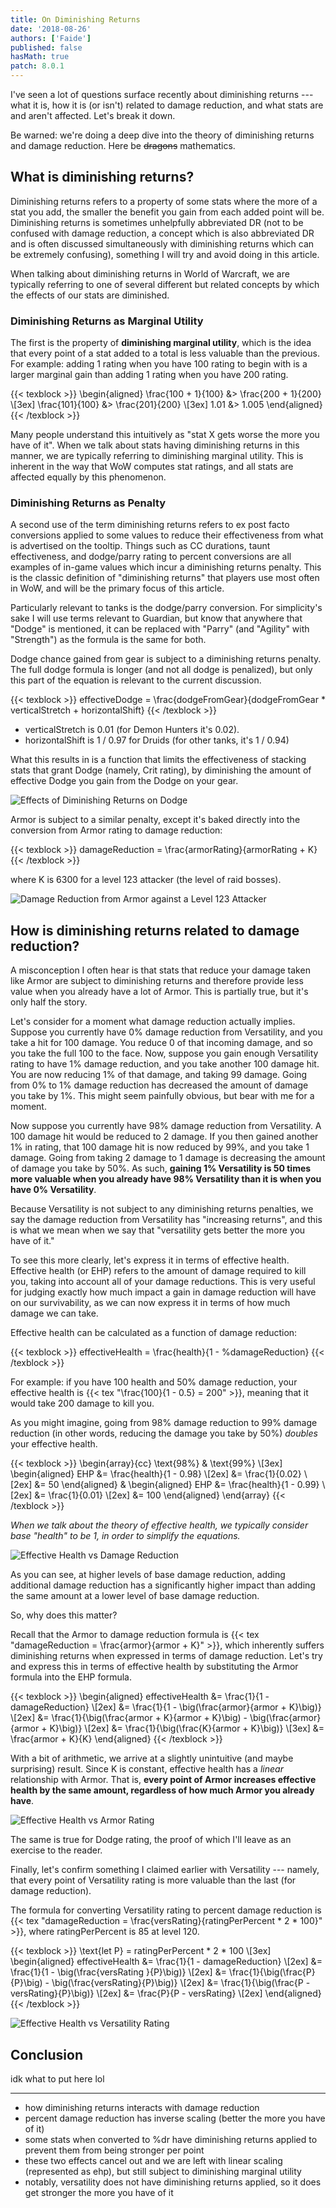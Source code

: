 ```yaml
---
title: On Diminishing Returns
date: '2018-08-26'
authors: ['Faide']
published: false
hasMath: true
patch: 8.0.1
---
```


I've seen a lot of questions surface recently about diminishing returns --- what it is, how it is (or isn't) related to damage reduction, and what stats are and aren't affected. Let's break it down.

Be warned: we're doing a deep dive into the theory of diminishing returns and damage reduction. Here be ~~dragons~~ mathematics.

## What is diminishing returns?

Diminishing returns refers to a property of some stats where the more of a stat you add, the smaller the benefit you gain from each added point will be. Diminishing returns is sometimes unhelpfully abbreviated DR (not to be confused with damage reduction, a concept which is also abbreviated DR and is often discussed simultaneously with diminishing returns which can be extremely confusing), something I will try and avoid doing in this article.

When talking about diminishing returns in World of Warcraft, we are typically referring to one of several different but related concepts by which the effects of our stats are diminished.

### Diminishing Returns as Marginal Utility

The first is the property of **diminishing marginal utility**, which is the idea that every point of a stat added to a total is less valuable than the previous. For example: adding 1 rating when you have 100 rating to begin with is a larger marginal gain than adding 1 rating when you have 200 rating. 

{{< texblock >}}
\begin{aligned}
\frac{100 + 1}{100} &> \frac{200 + 1}{200} \\[3ex]
\frac{101}{100} &> \frac{201}{200} \\[3ex]
1.01 &> 1.005
\end{aligned}
{{< /texblock >}}

Many people understand this intuitively as "stat X gets worse the more you have of it". When we talk about stats having diminishing returns in this manner, we are typically referring to diminishing marginal utility. This is inherent in the way that WoW computes stat ratings, and all stats are affected equally by this phenomenon.

### Diminishing Returns as Penalty

A second use of the term diminishing returns refers to ex post facto conversions applied to some values to reduce their effectiveness from what is advertised on the tooltip. Things such as CC durations, taunt effectiveness, and dodge/parry rating to percent conversions are all examples of in-game values which incur a diminishing returns penalty. This is the classic definition of "diminishing returns" that players use most often in WoW, and will be the primary focus of this article.

Particularly relevant to tanks is the dodge/parry conversion. For simplicity's sake I will use terms relevant to Guardian, but know that anywhere that "Dodge" is mentioned, it can be replaced with "Parry" (and "Agility" with "Strength") as the formula is the same for both.

Dodge chance gained from gear is subject to a diminishing returns penalty. The full dodge formula is longer (and not all dodge is penalized), but only this part of the equation is relevant to the current discussion.

{{< texblock >}}
effectiveDodge = \frac{dodgeFromGear}{dodgeFromGear * verticalStretch + horizontalShift}
{{< /texblock >}}

- verticalStretch is 0.01 (for Demon Hunters it's 0.02).
- horizontalShift is 1 / 0.97 for Druids (for other tanks, it's 1 / 0.94)

What this results in is a function that limits the effectiveness of stacking stats that grant Dodge (namely, Crit rating), by diminishing the amount of effective Dodge you gain from the Dodge on your gear. 

![Effects of Diminishing Returns on Dodge](/guardian/images/dodge-diminishing-returns.png)

Armor is subject to a similar penalty, except it's baked directly into the conversion from Armor rating to damage reduction:

{{< texblock >}}
damageReduction = \frac{armorRating}{armorRating + K}
{{< /texblock >}}

where K is 6300 for a level 123 attacker (the level of raid bosses).

![Damage Reduction from Armor against a Level 123 Attacker](/guardian/images/damage-reduction-from-armor.png)


## How is diminishing returns related to damage reduction?

A misconception I often hear is that stats that reduce your damage taken like Armor are subject to diminishing returns and therefore provide less value when you already have a lot of Armor. This is partially true, but it's only half the story.

Let's consider for a moment what damage reduction actually implies. Suppose you currently have 0% damage reduction from Versatility, and you take a hit for 100 damage. You reduce 0 of that incoming damage, and so you take the full 100 to the face.  Now, suppose you gain enough Versatility rating to have 1% damage reduction, and you take another 100 damage hit. You are now reducing 1% of that damage, and taking 99 damage. Going from 0% to 1% damage reduction has decreased the amount of damage you take by 1%. This might seem painfully obvious, but bear with me for a moment.

Now suppose you currently have 98% damage reduction from Versatility. A 100 damage hit would be reduced to 2 damage. If you then gained another 1% in rating, that 100 damage hit is now reduced by 99%, and you take 1 damage. Going from taking 2 damage to 1 damage is decreasing the amount of damage you take by 50%. As such, **gaining 1% Versatility is 50 times more valuable when you already have 98% Versatility than it is when you have 0% Versatility**.

Because Versatility is not subject to any diminishing returns penalties, we say the damage reduction from Versatility has "increasing returns", and this is what we mean when we say that "versatility gets better the more you have of it."

To see this more clearly, let's express it in terms of effective health. Effective health (or EHP) refers to the amount of damage required to kill you, taking into account all of your damage reductions. This is very useful for judging exactly how much impact a gain in damage reduction will have on our survivability, as we can now express it in terms of how much damage we can take. 

Effective health can be calculated as a function of damage reduction:

{{< texblock >}}
effectiveHealth = \frac{health}{1 - \%damageReduction}
{{< /texblock >}}

For example: if you have 100 health and 50% damage reduction, your effective health is {{< tex "\frac{100}{1 - 0.5} = 200" >}}, meaning that it would take 200 damage to kill you.

As you might imagine, going from 98% damage reduction to 99% damage reduction (in other words, reducing the damage you take by 50%) *doubles* your effective health.

{{< texblock >}}
\begin{array}{cc}
\text{98\%} & \text{99\%} \\[3ex]
\begin{aligned}
EHP &= \frac{health}{1 - 0.98} \\[2ex]
&= \frac{1}{0.02} \\[2ex]
&= 50
\end{aligned} &
\begin{aligned}
EHP &= \frac{health}{1 - 0.99} \\[2ex]
&= \frac{1}{0.01} \\[2ex]
&= 100
\end{aligned}
\end{array}
{{< /texblock >}}

*When we talk about the theory of effective health, we typically consider base "health" to be 1, in order to simplify the equations.*

![Effective Health vs Damage Reduction](/guardian/images/ehp-damage-reduction.png)

As you can see, at higher levels of base damage reduction, adding additional damage reduction has a significantly higher impact than adding the same amount at a lower level of base damage reduction.

So, why does this matter? 

Recall that the Armor to damage reduction formula is {{< tex "damageReduction = \frac{armor}{armor + K}" >}}, which inherently suffers diminishing returns when expressed in terms of damage reduction. Let's try and express this in terms of effective health by substituting the Armor formula into the EHP formula.

{{< texblock >}}
\begin{aligned}
effectiveHealth &= \frac{1}{1 - damageReduction} \\[2ex]
&= \frac{1}{1 - \big(\frac{armor}{armor + K}\big)} \\[2ex]
&= \frac{1}{\big(\frac{armor + K}{armor + K}\big) - \big(\frac{armor}{armor + K}\big)} \\[2ex]
&= \frac{1}{\big(\frac{K}{armor + K}\big)} \\[3ex]
&= \frac{armor + K}{K}
\end{aligned}
{{< /texblock >}}

With a bit of arithmetic, we arrive at a slightly unintuitive (and maybe surprising) result. Since K is constant, effective health has a *linear* relationship with Armor. That is, **every point of Armor increases effective health by the same amount, regardless of how much Armor you already have**.

![Effective Health vs Armor Rating](/guardian/images/ehp-armor.png)

The same is true for Dodge rating, the proof of which I'll leave as an exercise to the reader.

Finally, let's confirm something I claimed earlier with Versatility --- namely, that every point of Versatility rating is more valuable than the last (for damage reduction).

The formula for converting Versatility rating to percent damage reduction is {{< tex "damageReduction = \frac{versRating}{ratingPerPercent * 2 * 100}" >}}, where ratingPerPercent is 85 at level 120.

{{< texblock >}}
\text{let P} = ratingPerPercent * 2 * 100 \\[3ex]
\begin{aligned}
effectiveHealth &= \frac{1}{1 - damageReduction} \\[2ex]
&= \frac{1}{1 - \big(\frac{versRating }{P}\big)} \\[2ex]
&= \frac{1}{\big(\frac{P}{P}\big) - \big(\frac{versRating}{P}\big)} \\[2ex]
&= \frac{1}{\big(\frac{P - versRating}{P}\big)} \\[2ex]
&= \frac{P}{P - versRating} \\[2ex]
\end{aligned}
{{< /texblock >}}

![Effective Health vs Versatility Rating](/guardian/images/ehp-versatility-rating.png)

## Conclusion

idk what to put here lol

--- 

- how diminishing returns interacts with damage reduction
 - percent damage reduction has inverse scaling (better the more you have of it)
 - some stats when converted to %dr have diminishing returns applied to prevent them
   from being stronger per point 
 - these two effects cancel out and we are left with linear scaling (represented as ehp), but still subject to diminishing marginal utility
 - notably, versatility does not have diminishing returns applied, so it does get stronger the more you have of it

